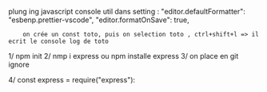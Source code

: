plung ing javascript console util
dans setting :
"editor.defaultFormatter": "esbenp.prettier-vscode",
"editor.formatOnSave": true,

        on crée un const toto, puis on selection toto , ctrl+shift+l => il ecrit le console log de toto

1/ npm init
2/ nmp i express ou npm installe express
3/ on place en git ignore

4/ const express = require("express"):
